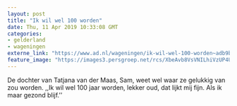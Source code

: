 ```yaml
---
layout: post
title: "Ik wil wel 100 worden"
date: Thu, 11 Apr 2019 10:33:08 GMT
categories: 
- gelderland 
- wageningen 
externe_link: "https://www.ad.nl/wageningen/ik-wil-wel-100-worden~adb9b4b6/"
feature_image: "https://images3.persgroep.net/rcs/XbeAvb8VsVNILhiVzUP4Ua8ri5w/diocontent/144704692/_fitwidth/400/?appId=21791a8992982cd8da851550a453bd7f&quality=0.7"
---
```


De dochter van Tatjana van der Maas, Sam, weet wel waar ze gelukkig van zou worden. ,,Ik wil wel 100 jaar worden, lekker oud, dat lijkt mij fijn. Als ik maar gezond blijf.’’
